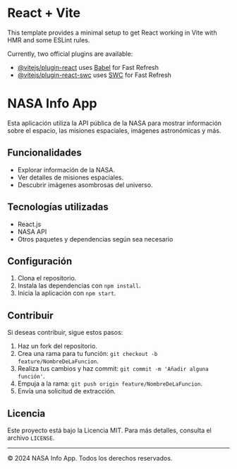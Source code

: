# React + Vite

This template provides a minimal setup to get React working in Vite with HMR and some ESLint rules.

Currently, two official plugins are available:

- [@vitejs/plugin-react](https://github.com/vitejs/vite-plugin-react/blob/main/packages/plugin-react/README.md) uses [Babel](https://babeljs.io/) for Fast Refresh
- [@vitejs/plugin-react-swc](https://github.com/vitejs/vite-plugin-react-swc) uses [SWC](https://swc.rs/) for Fast Refresh


<!-- ********************************************** -->
# NASA Info App

Esta aplicación utiliza la API pública de la NASA para mostrar información sobre el espacio, las misiones espaciales, imágenes astronómicas y más.

## Funcionalidades

- Explorar información de la NASA.
- Ver detalles de misiones espaciales.
- Descubrir imágenes asombrosas del universo.

## Tecnologías utilizadas

- React.js
- NASA API
- Otros paquetes y dependencias según sea necesario

## Configuración

1. Clona el repositorio.
2. Instala las dependencias con `npm install`.
3. Inicia la aplicación con `npm start`.

## Contribuir

Si deseas contribuir, sigue estos pasos:

1. Haz un fork del repositorio.
2. Crea una rama para tu función: `git checkout -b feature/NombreDeLaFuncion`.
3. Realiza tus cambios y haz commit: `git commit -m 'Añadir alguna función'`.
4. Empuja a la rama: `git push origin feature/NombreDeLaFuncion`.
5. Envía una solicitud de extracción.

## Licencia

Este proyecto está bajo la Licencia MIT. Para más detalles, consulta el archivo `LICENSE`.

---

© 2024 NASA Info App. Todos los derechos reservados.
